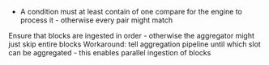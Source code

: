 - A condition must at least contain of one compare for the engine to process it - otherwise every pair might match

Ensure that blocks are ingested in order - otherwise the aggregator might just skip entire blocks
Workaround: tell aggregation pipeline until which slot can be aggregated - this enables parallel ingestion of blocks